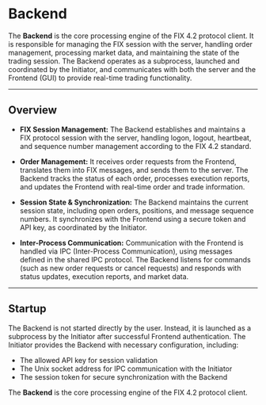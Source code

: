 # Backend

The **Backend** is the core processing engine of the FIX 4.2 protocol client.
It is responsible for managing the FIX session with the server, handling order management, processing market data, and maintaining the state of the trading session.
The Backend operates as a subprocess, launched and coordinated by the Initiator, and communicates with both the server and the Frontend (GUI) to provide real-time trading functionality.

---

## Overview

- **FIX Session Management:**
  The Backend establishes and maintains a FIX protocol session with the server, handling logon, logout, heartbeat, and sequence number management according to the FIX 4.2 standard.

- **Order Management:**
  It receives order requests from the Frontend, translates them into FIX messages, and sends them to the server.
  The Backend tracks the status of each order, processes execution reports, and updates the Frontend with real-time order and trade information.

- **Session State & Synchronization:**
  The Backend maintains the current session state, including open orders, positions, and message sequence numbers.
  It synchronizes with the Frontend using a secure token and API key, as coordinated by the Initiator.

- **Inter-Process Communication:**
  Communication with the Frontend is handled via IPC (Inter-Process Communication), using messages defined in the shared IPC protocol.
  The Backend listens for commands (such as new order requests or cancel requests) and responds with status updates, execution reports, and market data.

---

## Startup

The Backend is not started directly by the user.
Instead, it is launched as a subprocess by the Initiator after successful Frontend authentication.
The Initiator provides the Backend with necessary configuration, including:

- The allowed API key for session validation
- The Unix socket address for IPC communication with the Initiator
- The session token for secure synchronization with the Backend

The **Backend** is the core processing engine of the FIX 4.2 protocol client.